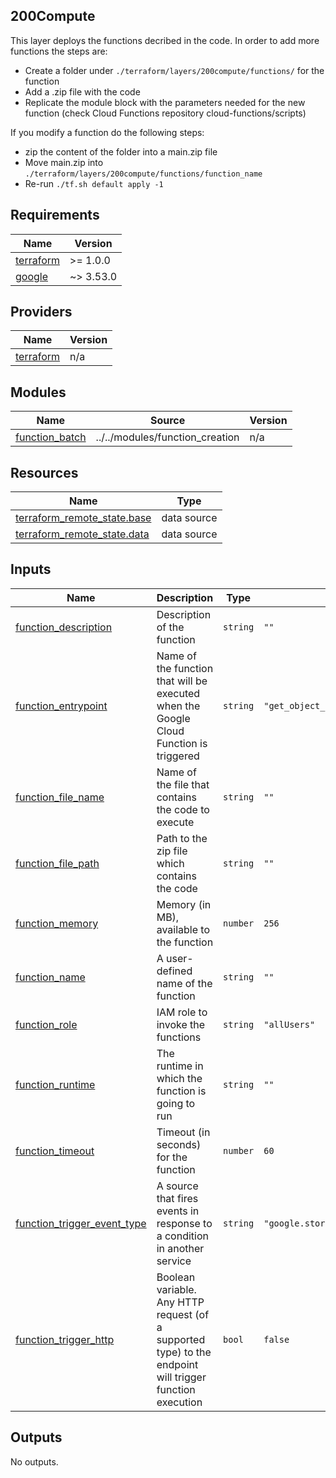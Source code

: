## 200Compute ##
This layer deploys the functions decribed in the code. In order to add more functions the steps are:

- Create a folder under `./terraform/layers/200compute/functions/` for the function
- Add a .zip file with the code
- Replicate the module block with the parameters needed for the new function (check Cloud Functions repository cloud-functions/scripts)

If you modify a function do the following steps:

- zip the content of the folder into a main.zip file
- Move main.zip into `./terraform/layers/200compute/functions/function_name`
- Re-run `./tf.sh default apply -1`

## Requirements

| Name | Version |
|------|---------|
| <a name="requirement_terraform"></a> [terraform](#requirement\_terraform) | >= 1.0.0 |
| <a name="requirement_google"></a> [google](#requirement\_google) | ~> 3.53.0 |

## Providers

| Name | Version |
|------|---------|
| <a name="provider_terraform"></a> [terraform](#provider\_terraform) | n/a |

## Modules

| Name | Source | Version |
|------|--------|---------|
| <a name="module_function_batch"></a> [function\_batch](#module\_function\_batch) | ../../modules/function_creation | n/a |

## Resources

| Name | Type |
|------|------|
| [terraform_remote_state.base](https://registry.terraform.io/providers/hashicorp/terraform/latest/docs/data-sources/remote_state) | data source |
| [terraform_remote_state.data](https://registry.terraform.io/providers/hashicorp/terraform/latest/docs/data-sources/remote_state) | data source |

## Inputs

| Name | Description | Type | Default | Required |
|------|-------------|------|---------|:--------:|
| <a name="input_function_description"></a> [function\_description](#input\_function\_description) | Description of the function | `string` | `""` | no |
| <a name="input_function_entrypoint"></a> [function\_entrypoint](#input\_function\_entrypoint) | Name of the function that will be executed when the Google Cloud Function is triggered | `string` | `"get_object_metadata"` | no |
| <a name="input_function_file_name"></a> [function\_file\_name](#input\_function\_file\_name) | Name of the file that contains the code to execute | `string` | `""` | no |
| <a name="input_function_file_path"></a> [function\_file\_path](#input\_function\_file\_path) | Path to the zip file which contains the code | `string` | `""` | no |
| <a name="input_function_memory"></a> [function\_memory](#input\_function\_memory) | Memory (in MB), available to the function | `number` | `256` | no |
| <a name="input_function_name"></a> [function\_name](#input\_function\_name) | A user-defined name of the function | `string` | `""` | no |
| <a name="input_function_role"></a> [function\_role](#input\_function\_role) | IAM role to invoke the functions | `string` | `"allUsers"` | no |
| <a name="input_function_runtime"></a> [function\_runtime](#input\_function\_runtime) | The runtime in which the function is going to run | `string` | `""` | no |
| <a name="input_function_timeout"></a> [function\_timeout](#input\_function\_timeout) | Timeout (in seconds) for the function | `number` | `60` | no |
| <a name="input_function_trigger_event_type"></a> [function\_trigger\_event\_type](#input\_function\_trigger\_event\_type) | A source that fires events in response to a condition in another service | `string` | `"google.storage.object.finalize"` | no |
| <a name="input_function_trigger_http"></a> [function\_trigger\_http](#input\_function\_trigger\_http) | Boolean variable. Any HTTP request (of a supported type) to the endpoint will trigger function execution | `bool` | `false` | no |

## Outputs

No outputs.

